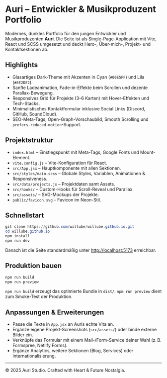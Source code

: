 # Auri – Entwickler & Musikproduzent Portfolio

Modernes, dunkles Portfolio für den jungen Entwickler und Musikproduzenten **Auri**. Die Seite ist als Single-Page-Application mit Vite, React und SCSS umgesetzt und deckt Hero-, Über-mich-, Projekt- und Kontaktsektionen ab.

## Highlights
- Glasartiges Dark-Theme mit Akzenten in Cyan (`#00E5FF`) und Lila (`#8E2DE2`).
- Sanfte Ladeanimation, Fade-in-Effekte beim Scrollen und dezente Parallax-Bewegung.
- Responsives Grid für Projekte (3–6 Karten) mit Hover-Effekten und Tech-Stacks.
- Minimalistisches Kontaktformular inklusive Social Links (Discord, GitHub, SoundCloud).
- SEO-Meta-Tags, Open-Graph-Vorschaubild, Smooth Scrolling und `prefers-reduced-motion`-Support.

## Projektstruktur
- `index.html` – Einstiegspunkt mit Meta-Tags, Google Fonts und Mount-Element.
- `vite.config.js` – Vite-Konfiguration für React.
- `src/App.jsx` – Hauptkomponente mit allen Sektionen.
- `src/styles/main.scss` – Globale Styles, Variablen, Animationen & Responsiveness.
- `src/data/projects.js` – Projektdaten samt Assets.
- `src/hooks/` – Custom-Hooks für Scroll-Reveal und Parallax.
- `src/assets/` – SVG-Mockups der Projekte.
- `public/favicon.svg` – Favicon im Neon-Stil.

## Schnellstart
```powershell
git clone https://github.com/willube/willube.github.io.git
cd willube.github.io
npm install
npm run dev
```

Danach ist die Seite standardmäßig unter <http://localhost:5173> erreichbar.

## Produktion bauen
```powershell
npm run build
npm run preview
```

`npm run build` erzeugt das optimierte Bundle in `dist/`. `npm run preview` dient zum Smoke-Test der Produktion.

## Anpassungen & Erweiterungen
- Passe die Texte in `App.jsx` an Auris echte Vita an.
- Ergänze eigene Projekt-Screenshots (`src/assets/`) oder binde externe Bilder ein.
- Verknüpfe das Formular mit einem Mail-/Form-Service deiner Wahl (z. B. Formspree, Netlify Forms).
- Ergänze Analytics, weitere Sektionen (Blog, Services) oder Internationalisierung.

---
© 2025 Auri Studio. Crafted with Heart & Future Nostalgia.
